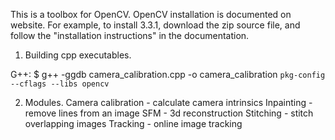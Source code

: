 This is a toolbox for OpenCV. OpenCV installation is documented on website. For example, to install 3.3.1, download the zip source file, and follow the "installation instructions" in the documentation.


1. Building cpp executables.

G++:	$ g++ -ggdb camera_calibration.cpp -o camera_calibration `pkg-config --cflags --libs opencv`


2. Modules.
	Camera calibration - calculate camera intrinsics
	Inpainting - remove lines from an image
	SFM - 3d reconstruction
	Stitching - stitch overlapping images
	Tracking - online image tracking
